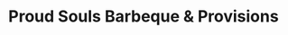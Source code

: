 ---
title: "Proud Souls Barbeque & Provisions"
url: /denver/proud-souls-barbeque-and-provisions/
shop: trade
---